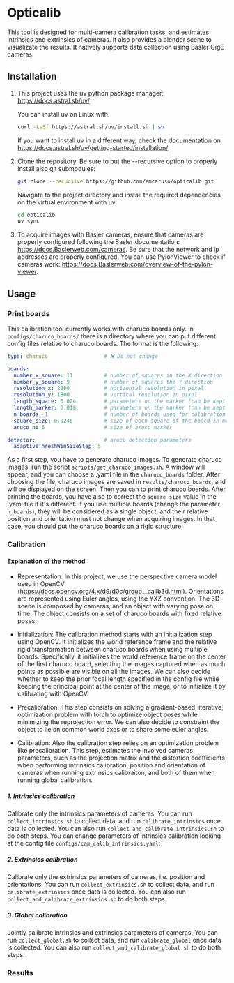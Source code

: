 # Opticalib

This tool is designed for multi-camera calibration tasks, and estimates intrinsics and extrinsics of cameras. It also provides a blender scene to visualizate the results. It natively supports data collection using Basler GigE cameras.

## Installation

1. This project uses the uv python package manager: https://docs.astral.sh/uv/

    You can install uv on Linux with:

    ```bash
    curl -LsSf https://astral.sh/uv/install.sh | sh
    ```
    
    If you want to install uv in a different way, check the documentation on https://docs.astral.sh/uv/getting-started/installation/

2. Clone the repository. Be sure to put the --recursive option to properly install also git submodules:
    
    ```bash
    git clone --recursive https://github.com/emcaruso/opticalib.git
    ```
    Navigate to the project directory and install the required dependencies on the virtual environment with uv:
    ```bash
    cd opticalib
    uv sync
    ```

3. To acquire images with Basler cameras, ensure that cameras are properly configured following the Basler documentation: https://docs.Baslerweb.com/cameras. Be sure that the network and ip addresses are properly configured. You can use PylonViewer to check if cameras work: https://docs.Baslerweb.com/overview-of-the-pylon-viewer.

## Usage


### Print boards

This calibration tool currently works with charuco boards only.
in `configs/charuco_boards/` there is a directory where you can put different config files relative to charuco boards. The format is the following:

```yaml
type: charuco                  # ❌ Do not change

boards:
  number_x_square: 11          # number of squares in the X direction
  number_y_square: 9           # number of squares the Y direction
  resolution_x: 2200           # horizontal resolution in pixel
  resolution_y: 1800           # vertical resolution in pixel
  length_square: 0.024         # parameters on the marker (can be kept as it is)
  length_marker: 0.018         # parameters on the marker (can be kept as it is)
  n_boards: 1                  # number of boards used for calibration (for overlapping camera 1 is enough ...)
  square_size: 0.0245          # size of each square of the board in meters
  aruco_n: 6                   # size of aruco marker

detector:                      # aruco detection parameters
  adaptiveThreshWinSizeStep: 5
```

As a first step, you have to generate charuco images. To generate charuco images, run the script `scripts/get_charuco_images.sh`. A window will appear, and you can choose a .yaml file in the `charuco_boards` folder. After choosing the file, charuco images are saved in `results/charuco_boards`, and will be displayed on the screen.
Then you can to print charuco boards.
After printing the boards, you have also to correct the `square_size` value in the .yaml file if it's different.
If you use multiple boards (change the parameter `n_boards`), they will be considered as a single object, and their relative position and orientation must not change when acquiring images. In that case, you should put the charuco boards on a rigid structure


### Calibration

#### Explanation of the method

- Representation:
In this project, we use the perspective camera model used in OpenCV (https://docs.opencv.org/4.x/d9/d0c/group__calib3d.html).  Orientations are represented using Euler angles, using the YXZ convention. The 3D scene is composed by cameras, and an object with varying pose on time. The object consists on a set of charuco boards with fixed relative poses.

- Initialization:
The calibration method starts with an initialization step using OpenCV. It initializes the world reference frame and the relative rigid transformation between charuco boards when using multiple boards. Specifically, it initializes the world reference frame on the center of the first charuco board, selecting the images captured when as much points as possible are visible on all the images. We can also decide whether to keep the prior focal length specified in the config file while keeping the principal point at the center of the image, or to initialize it by calibrating with OpenCV.

- Precalibration: 
This step consists on solving a gradient-based, iterative, optimization problem with torch to optimize object poses while minimizing the reprojection error. We can also decide to constraint the object to lie on common world axes or to share some euler angles.

- Calibration:
Also the calibration step relies on an optimization problem like precalibration. This step, estimates the involved cameras parameters, such as the projection matrix and the distortion coefficients when performing intrinsics calibration, position and orientation of cameras when running extrinsics calibraiton, and both of them when running global calibration.

##### 1. Intrinsics calibration

Calibrate only the intrinsics parameters of cameras. You can run `collect_intrinsics.sh` to collect data, and run `calibrate_intrinsics` once data is collected. You can also run `collect_and_calibrate_intrinsics.sh` to do both steps. You can change parameters of intrinsics calibration looking at the config file `configs/cam_calib_intrinsics.yaml`:

##### 2. Extrinsics calibration

Calibrate only the extrinsics parameters of cameras, i.e. position and orientations. You can run `collect_extrinsics.sh` to collect data, and run `calibrate_extrinsics` once data is collected. You can also run `collect_and_calibrate_extrinsics.sh` to do both steps.

##### 3. Global calibration

Jointly calibrate intrinsics and extrinsics parameters of cameras. You can run `collect_global.sh` to collect data, and run `calibrate_global` once data is collected. You can also run `collect_and_calibrate_global.sh` to do both steps.

### Results
